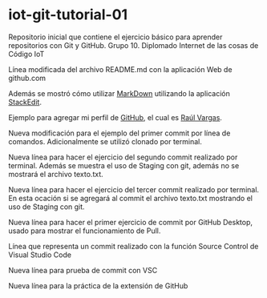 # iot-git-tutorial-01
Repositorio inicial que contiene el ejercicio básico para aprender repositorios con Git y GitHub. Grupo 10. Diplomado Internet de las cosas de Código IoT

Línea modificada del archivo README.md con la aplicación Web de github.com

Además se mostró cómo utilizar [MarkDown](https://daringfireball.net/projects/markdown/) utilizando la aplicación [StackEdit](https://stackedit.io/app#).

Ejemplo para agregar mi perfil de [GitHub](https://github.com/), el cual es [Raúl Vargas](https://github.com/rvnava).

Nueva modificación para el ejemplo del primer commit por línea de comandos. Adicionalmente se utilizó clonado por terminal.

Nueva línea para hacer el ejercicio del segundo commit realizado por terminal. Además se muestra el uso de Staging con git, además no se mostrará el archivo texto.txt.

Nueva línea para hacer el ejercicio del tercer commit realizado por terminal. En esta ocación si se agregará al commit el archivo texto.txt mostrando el uso de Staging con git.

Nueva línea para hacer el primer ejercicio de commit por GitHub Desktop, usado para mostrar el funcionamiento de Pull.

Línea que representa un commit realizado con la función Source Control de Visual Studio Code

Nueva línea para prueba de commit con VSC

Nueva línea para la práctica de la extensión de GitHub
